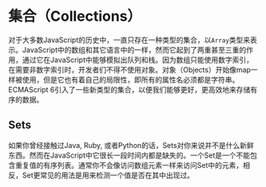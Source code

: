 # 集合（Collections）

对于大多数JavaScript的历史中，一直只存在一种类型的集合，以`Array`类型来表示。JavaScript中的数组和其它语言中的一样，然而它起到了两重甚至三重的作用，通过它在JavaScript中能够模拟出队列和栈。因为数组只能使用数字索引，在需要非数字索引时，开发者们不得不使用对象。对象（Objects）开始像map一样被使用，但是它也有着自己的局限性，即所有的属性名必须都是字符串。ECMAScript 6引入了一些新类型的集合，以便我们能够更好，更高效地来存储有序的数据。

## Sets

如果你曾经接触过Java, Ruby, 或者Python的话，Sets对你来说并不是什么新鲜东西。然而在JavaScript中它很长一段时间内都是缺失的。一个Set是一个不能包含重复值的有序列表。通常你不会像访问数组元素一样来访问Set中的元素，相反，Set更常见的用法是用来检测一个值是否在其中出现过。

